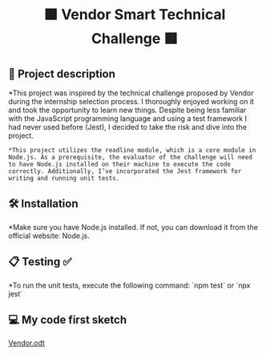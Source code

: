 <h1 align="center"> 🟩 Vendor Smart Technical Challenge 🟩 </h1>

<h2> 📝 Project description </h2>
	*This project was inspired by the technical challenge proposed by Vendor during the internship selection process. I thoroughly enjoyed working on it and took the opportunity to learn new things. Despite being less familiar with the JavaScript programming language and using a test framework I had never used before (Jest), I decided to take the risk and dive into the project. 

	*This project utilizes the readline module, which is a core module in Node.js. As a prerequisite, the evaluator of the challenge will need to have Node.js installed on their machine to execute the code correctly. Additionally, I’ve incorporated the Jest framework for writing and running unit tests.

<h2> 🛠️ Installation </h2>
	*Make sure you have Node.js installed. If not, you can download it from the official website: Node.js.

<h2> 📋 Testing ✅ </h2>
	*To run the unit tests, execute the following command:
`npm test`
or
`npx jest`

<h2> 💻 My code first sketch </h2>

[Vendor.odt](https://github.com/user-attachments/files/16072564/Vendor.odt)

